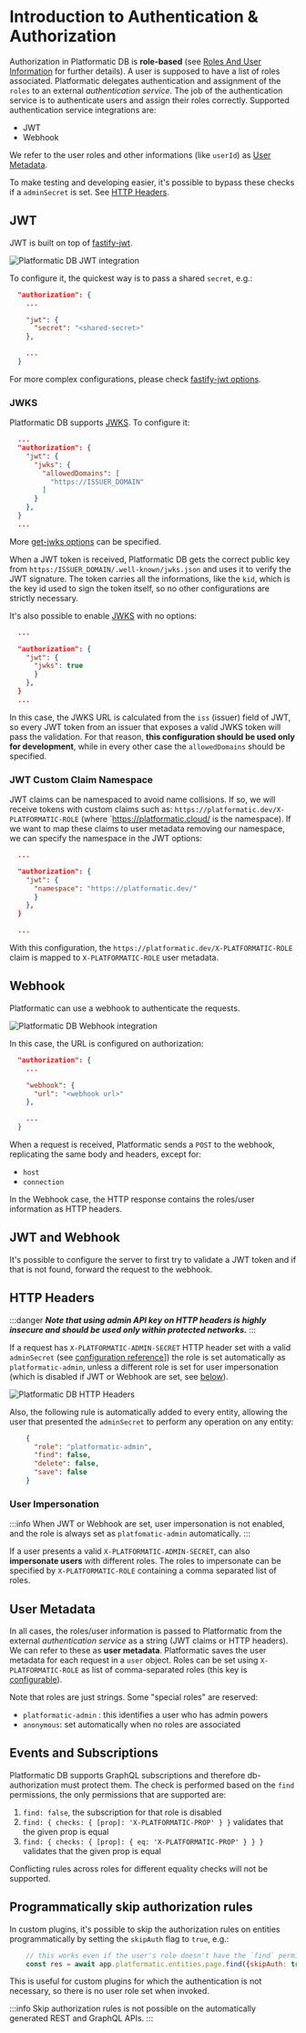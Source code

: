# Introduction to Authentication & Authorization

Authorization in Platformatic DB is **role-based** (see [Roles And User Information](#roles-and-user-information) for further details).
A user is supposed to have a list of roles associated.
Platformatic delegates authentication and assignment of the `roles` to an external _authentication service_.
The job of the authentication service is to authenticate users and assign their roles correctly.
Supported authentication service integrations are:
- JWT
- Webhook

We refer to the user roles and other informations (like `userId`) as [User Metadata](#user-metadata).

To make testing and developing easier, it's possible to bypass these checks if a `adminSecret` is set. See [HTTP Headers](#http-headers).

## JWT
JWT is built on top of [fastify-jwt](https://github.com/fastify/fastify-jwt).

![Platformatic DB JWT integration](./images/jwt.png)

To configure it, the quickest way is to pass a shared `secret`, e.g.:

```json
  "authorization": {
    ...

    "jwt": {
      "secret": "<shared-secret>"
    },

    ...
  }
```
For more complex configurations, please check [fastify-jwt options](https://github.com/fastify/fastify-jwt#options).

### JWKS

Platformatic DB supports [JWKS](https://www.rfc-editor.org/rfc/rfc7517). To configure it:

```json
  ...
  "authorization": {
    "jwt": {
      "jwks": {
        "allowedDomains": [
          "https://ISSUER_DOMAIN"
        ]
      }
    },
  }
  ...
```
More [get-jwks options](https://github.com/nearform/get-jwks#options) can be specified.

When a JWT token is received, Platformatic DB gets the correct public key from `https:/ISSUER_DOMAIN/.well-known/jwks.json` and uses it to verify the JWT signature. The token carries all the informations, like the `kid`, which is the key id used to sign the token itself, so no other configurations are strictly necessary.

It's also possible to enable [JWKS](https://www.rfc-editor.org/rfc/rfc7517) with no options:

```json
  ...

  "authorization": {
    "jwt": {
      "jwks": true
      }
    },
  }
  ...
```
In this case, the JWKS URL is calculated from the `iss` (issuer) field of JWT, so every JWT token from an issuer that exposes a valid JWKS token will pass the validation. For that reason, **this configuration should be used only for development**, while in every other case the `allowedDomains` should be specified.

### JWT Custom Claim Namespace
JWT claims can be namespaced to avoid name collisions. If so, we will receive tokens with custom claims such as: `https://platformatic.dev/X-PLATFORMATIC-ROLE` (where `https://platformatic.cloud/ is the namespace).
If we want to map these claims to user metadata removing our namespace, we can specify the namespace in the JWT options:

```json
  ...

  "authorization": {
    "jwt": {
      "namespace": "https://platformatic.dev/"
      }
    },
  }

  ...
```

With this configuration, the `https://platformatic.dev/X-PLATFORMATIC-ROLE` claim is mapped to `X-PLATFORMATIC-ROLE` user metadata.


## Webhook
Platformatic can use a webhook to authenticate the requests.

![Platformatic DB Webhook integration](./images/webhook.png)

In this case, the URL is configured on authorization:

```json
  "authorization": {
    ...

    "webhook": {
      "url": "<webhook url>"
    },

    ...
  }
````

When a request is received, Platformatic sends a `POST` to the webhook, replicating the same body and headers, except for:
- `host`
- `connection`

In the Webhook case, the HTTP response contains the roles/user information as HTTP headers.

## JWT and Webhook

It's possible to configure the server to first try to validate a JWT token and if that is not found,
forward the request to the webhook.

## HTTP Headers

:::danger
***Note that using admin API key on HTTP headers is highly insecure and should be used only within protected networks.***
:::

If a request has `X-PLATFORMATIC-ADMIN-SECRET` HTTP header set with a valid `adminSecret` (see [configuration reference](/reference/db/configuration.md#authorization)]) the role is set automatically as `platformatic-admin`, unless a different role is set for user impersonation (which is disabled if JWT or Webhook are set, see [below](#user-impersonation)). 


![Platformatic DB HTTP Headers](./images/http.png)

Also, the following rule is automatically added to every entity, allowing the user that presented the `adminSecret` to perform any operation on any entity:

```json
    {
      "role": "platformatic-admin",
      "find": false,
      "delete": false,
      "save": false
    }
```

### User Impersonation

:::info
When JWT or Webhook are set, user impersonation is not enabled, and the role is always set as `platfomatic-admin` automatically.
:::

If a user presents a valid `X-PLATFORMATIC-ADMIN-SECRET`, can also **impersonate users** with different roles.
The roles to impersonate can be specified by `X-PLATFORMATIC-ROLE` containing a comma separated list of roles.

## User Metadata
In all cases, the roles/user information is passed to Platformatic from the external _authentication service_ as a string (JWT claims or HTTP headers).
We can refer to these as **user metadata**. Platformatic saves the user metadata for each request in a `user` object.
Roles can be set using `X-PLATFORMATIC-ROLE` as list of comma-separated roles (this key is [configurable](/reference/db/configuration.md#role-and-anonymous-keys)).

Note that roles are just strings. Some "special roles" are reserved:
- `platformatic-admin` : this identifies a user who has admin powers
- `anonymous`: set automatically when no roles are associated

## Events and Subscriptions

Platformatic DB supports GraphQL subscriptions and therefore db-authorization must protect them.
The check is performed based on the `find` permissions, the only permissions that are supported are:

1. `find: false`, the subscription for that role is disabled
2. `find: { checks: { [prop]: 'X-PLATFORMATIC-PROP' } }` validates that the given prop is equal
3. `find: { checks: { [prop]: { eq: 'X-PLATFORMATIC-PROP' } } }` validates that the given prop is equal

Conflicting rules across roles for different equality checks will not be supported.

## Programmatically skip authorization rules 

In custom plugins, it's possible to skip the authorization rules on entities programmatically by setting the `skipAuth` flag to `true`, e.g.:


```js
    // this works even if the user's role doesn't have the `find` permission
    const res = await app.platformatic.entities.page.find({skipAuth: true})
```

This is useful for custom plugins for which the authentication is not necessary, so there is no user role set when invoked.

:::info
Skip authorization rules is not possible on the automatically generated REST and GraphQL APIs. 
:::


